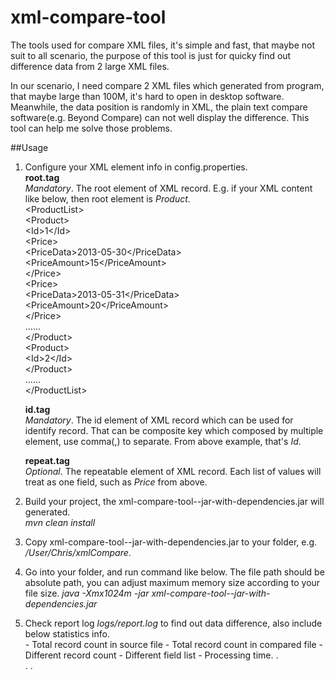 xml-compare-tool
================

The tools used for compare XML files, it's simple and fast, that maybe not suit to all scenario, the purpose of this tool is just for quicky find out difference data from 2 large XML files.

In our scenario, I need compare 2 XML files which generated from program, that maybe large than 100M, it's hard to open in desktop software. Meanwhile, the data position is randomly in XML, the plain text compare software(e.g. Beyond Compare) can not well display the difference. This tool can help me solve those problems.

##Usage

1. Configure your XML element info in config.properties.   
   **root.tag**   
   *Mandatory*. The root element of XML record.
   E.g. if your XML content like below, then root element is *Product*.   
   \<ProductList>   
      \<Product>   
          \<Id>1\</Id>  
          \<Price>   
             \<PriceData>2013-05-30\</PriceData>  
             \<PriceAmount>15\</PriceAmount>  
          \</Price>  
          \<Price>  
             \<PriceData>2013-05-31\</PriceData>   
             \<PriceAmount>20\</PriceAmount>   
          \</Price>   
          ……   
      \</Product>    
      \<Product>   
          \<Id>2\</Id>   
      \</Product>     
      ……   
   \</ProductList>   
   
   **id.tag**  
   *Mandatory*. The id element of XML record which can be used for identify record. That can be composite key which composed by multiple element, use comma(,) to separate. From above example, that's *Id*.
   
   **repeat.tag**   
   *Optional*. The repeatable element of XML record. Each list of values will treat as one field, such as *Price* from above.
   
2. Build your project, the xml-compare-tool-<version>-jar-with-dependencies.jar will generated.   
   *mvn clean install*

3. Copy xml-compare-tool-<version>-jar-with-dependencies.jar to your folder, e.g. */User/Chris/xmlCompare*.

4. Go into your folder, and run command like below. The file path should be absolute path, you can adjust maximum memory size according to your file size.
   *java -Xmx1024m -jar xml-compare-tool-<version>-jar-with-dependencies.jar <source file> <compared file>*

5. Check report log *logs/report.log* to find out data difference, also include below statistics info.  
   \- Total record count in source file
   \- Total record count in compared file
   \- Different record count
   \- Different field list
   \- Processing time.
.  
. 
. 

